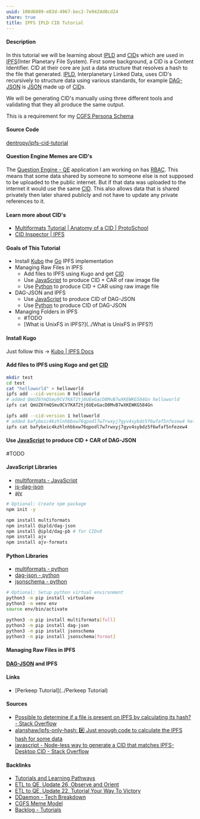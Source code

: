 ```yaml
---
uuid: 100d6889-e83d-4967-bec2-7e9424d8cd24
share: true
title: IPFS IPLD CID Tutorial
---
```

#### Description

In this tutorial we will be learning about [IPLD](../a39a50ba-fe84-4382-9509-82f36b211619) and [CID](../87e4fb9d-e5a8-4657-a7ba-f0962d1d075a)s which are used in [IPFS](../e1636216-dee3-430e-949c-3b2c24c36701)(Inter Planetary File System). First some background, a CID is a Content Identifier. CID at their core are just a data structure that resolves a hash to the file that generated. [IPLD](../a39a50ba-fe84-4382-9509-82f36b211619), Interplanetary Linked Data, uses CID's recursively to structure data using various standards, for example [DAG-JSON](../542cf224-0a5f-4c62-b4f8-41521da2dd50) is [JSON](../072b4c73-5b7a-40ab-a745-36ef24078856) made up of [CID](../87e4fb9d-e5a8-4657-a7ba-f0962d1d075a)s.

We will be generating CID's manually using three different tools and validating that they all produce the same output.

This is a requirement for my [CGFS Persona Schema](../bbb2e4e9-08b9-461e-ba58-8a15c27d06d1)

#### Source Code

[dentropy/ipfs-cid-tutorial](https://github.com/dentropy/ipfs-cid-tutorial)

#### Question Engine Memes are CID's

The [Question Engine - QE](../cc5cc49d-f554-4f29-b31a-b8789688e6a3) application I am working on has [RBAC](../c2a97a91-e9a0-4b83-9b91-acae4ec52e73). This means that some data shared by someone to someone else is not supposed to be uploaded to the public internet. But if that data was uploaded to the internet it would use the same [CID](../87e4fb9d-e5a8-4657-a7ba-f0962d1d075a). This also allows data that is shared privately then later shared publicly and not have to update any private references to it. 

#### Learn more about CID's

* [Multiformats Tutorial | Anatomy of a CID | ProtoSchool](https://proto.school/anatomy-of-a-cid/resources)
* [CID Inspector | IPFS](https://cid.ipfs.tech/)

#### Goals of This Tutorial

* Install [Kubo](../c7f8f49b-0650-4c8e-935c-195fc000a9be) the [Go](../7900e06b-6a66-4a30-bdf7-7661c020e516) IPFS implementation
* Managing Raw Files in IPFS
	* Add files to IPFS using Kugo and get [CID](../87e4fb9d-e5a8-4657-a7ba-f0962d1d075a)
	* Use [JavaScript](../e4f5fb54-c63f-4567-851b-e61a4a58037d) to produce CID + CAR of raw image file
	* Use [Python](../80428ac9-197a-4c70-9230-119cf9079782) to produce CID + CAR using raw image file
* DAG-JSON and IPFS
	* Use [JavaScript](../e4f5fb54-c63f-4567-851b-e61a4a58037d) to produce CID of DAG-JSON
	* Use [Python](../80428ac9-197a-4c70-9230-119cf9079782) to produce CID of DAG-JSON
* Managing Folders in IPFS
	* #TODO
	* [What is UnixFS in IPFS?](../What is UnixFS in IPFS?)
#### Install Kugo

Just follow this -> [Kubo | IPFS Docs](https://docs.ipfs.tech/install/command-line/#install-official-binary-distributions)

#### Add files to IPFS using Kugo and get [CID](../87e4fb9d-e5a8-4657-a7ba-f0962d1d075a)

``` bash
mkdir test
cd test
cat "helloworld" > helloworld
ipfs add --cid-version 0 helloworld
# added QmUZ6YmQSmu9CV7KAT2tj6UEeGacD8MvB7wXKEWKG584Gn helloworld
ipfs cat QmUZ6YmQSmu9CV7KAT2tj6UEeGacD8MvB7wXKEWKG584Gn

ipfs add --cid-version 1 helloworld
# added bafybeic4kzhlnhbbxw76qpodl7w7rwxyj7gyv4sybdz5f6wfaf5nfezew4 helloworld
ipfs cat bafybeic4kzhlnhbbxw76qpodl7w7rwxyj7gyv4sybdz5f6wfaf5nfezew4
```

#### Use [JavaScript](../e4f5fb54-c63f-4567-851b-e61a4a58037d) to produce CID + CAR of DAG-JSON

#TODO

#### JavaScript Libraries

* [multiformats - JavaScript](../afe316e6-63a9-4007-b1b3-1f7b7ad6660a)
* [js-dag-json](../e49d6b61-507e-46de-9f61-74d5c670f01b)
* [ajv](../368549f6-ade2-4205-b763-8915c962e113)

``` bash
# Optional: Create npm package
npm init -y

npm install multiformats
npm install @ipld/dag-json
npm install @ipld/dag-pb # for CIDv0
npm install ajv
npm install ajv-formats

```

#### Python Libraries

* [multiformats - python](../9761d8fe-a39b-413e-a94b-6b633f7eaf38)
* [dag-json - python](../8bfbf294-e066-48a8-97a9-84a1269e2b4e)
* [jsonschema - python](../b9772360-b037-47b7-b7a4-76f1ab500d7e)


``` bash
# Optional: Setup python virtual environment
python3 -m pip install virtualenv
python3 -m venv env
source env/bin/activate

python3 -m pip install multiformats[full]
python3 -m pip install dag-json
python3 -m pip install jsonschema
python3 -m pip install jsonschema[format]

```

#### Managing Raw Files in IPFS


#### [DAG-JSON](../542cf224-0a5f-4c62-b4f8-41521da2dd50) and IPFS


#### Links

* [Perkeep Tutorial](../Perkeep Tutorial)
#### Sources

* [Possible to determine if a file is present on IPFS by calculating its hash? - Stack Overflow](https://stackoverflow.com/questions/71418693/possible-to-determine-if-a-file-is-present-on-ipfs-by-calculating-its-hash)
* [alanshaw/ipfs-only-hash: #️⃣ Just enough code to calculate the IPFS hash for some data](https://github.com/alanshaw/ipfs-only-hash)
* [javascript - Node-less way to generate a CID that matches IPFS-Desktop CID - Stack Overflow](https://stackoverflow.com/questions/60046604/node-less-way-to-generate-a-cid-that-matches-ipfs-desktop-cid)


#### Backlinks

* [Tutorials and Learning Pathways](/b554fe38-0be3-4e5e-a817-41077f5f6e69)
* [ETL to QE, Update 26, Observe and Orient](/a6694d76-0b96-4dd7-8f4a-8d213fef86f0)
* [ETL to QE, Update 22, Tutorial Your Way To Victory](/72b60152-c15c-4243-8329-67cd13e78ba6)
* [DDaemon - Tech Breakdown](/457c6a22-361f-4b4b-9867-809c7c6d0316)
* [CGFS Meme Model](/88bdf6a2-d788-4352-bb46-373a72542d71)
* [Backlog - Tutorials](/31f7e81a-967e-41f4-872e-91d1571df726)